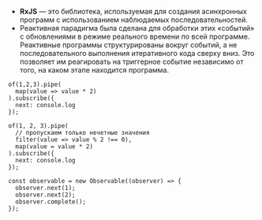 - **RxJS** — это библиотека, используемая для создания асинхронных программ с использованием наблюдаемых последовательностей.
- Реактивная парадигма была сделана для обработки этих «событий» с обновлениями в режиме реального времени по всей программе. Реактивные программы структурированы вокруг событий, а не последовательного выполнения итеративного кода сверху вниз. Это позволяет им реагировать на триггерное событие независимо от того, на каком этапе находится программа.

```
of(1,2,3).pipe(
  map(value => value * 2)
).subscribe({
  next: console.log
});
```

```
of(1, 2, 3).pipe(
  // пропускаем только нечетные значения
  filter(value => value % 2 !== 0),
  map(value = value * 2)
).subscribe({
  next: console.log
});
```

```
const observable = new Observable((observer) => {
  observer.next(1);
  observer.next(2);
  observer.complete();
});
```
